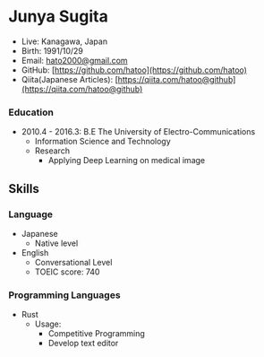 # Junya Sugita

- Live: Kanagawa, Japan
- Birth: 1991/10/29
- Email: hato2000@gmail.com
- GitHub: [https://github.com/hatoo](https://github.com/hatoo)
- Qiita(Japanese Articles): [https://qiita.com/hatoo@github](https://qiita.com/hatoo@github)

### Education
- 2010.4 - 2016.3: B.E The University of Electro-Communications
  - Information Science and Technology
  - Research
    - Applying Deep Learning on medical image

## Skills

### Language
- Japanese
  - Native level
- English
  - Conversational Level
  - TOEIC score: 740

### Programming Languages
- Rust
  - Usage:
    - Competitive Programming
    - Develop text editor